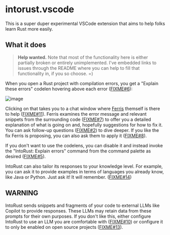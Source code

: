 # intorust.vscode

This is a super duper experimental VSCode extension that aims to help folks learn Rust more easily.

## What it does

> **Help wanted.** Note that most of the functionality here is either partially broken or entirely unimplemented. I've embedded links to issues through the README where you can help to fill that functionality in, if you so choose. =)

When you open a Rust project with compilation errors, you get a "Explain these errors" codelen hovering above each error ([FIXME#6](https://github.com/nikomatsakis/intorust.vscode/issues/6)):

![image](https://github.com/nikomatsakis/intorust.vscode/assets/155238/8306777c-7bd3-463a-9bc1-b6dee2daf386)

Clicking on that takes you to a chat window where [Ferris](https://rustacean.net/) themself is there to help ([FIXME#11](https://github.com/nikomatsakis/intorust.vscode/issues/11)). Ferris examines the error message and relevant snippets from the surrounding code ([FIXME#7](https://github.com/nikomatsakis/intorust.vscode/issues/7)) to offer you a detailed explanation of what is going on and, hopefully suggestions for how to fix it. You can ask follow-up questions ([FIXME#2](https://github.com/nikomatsakis/intorust.vscode/issues/2)) to dive deeper. If you like the fix Ferris is proposing, you can also ask them to apply it ([FIXME#8](https://github.com/nikomatsakis/intorust.vscode/issues/8)).

If you don't want to use the codelens, you can disable it and instead invoke the "IntoRust: Explain errors" command from the command palette as desired ([FIXME#5](https://github.com/nikomatsakis/intorust.vscode/issues/5)).

IntoRust can also tailor its responses to your knowledge level. For example, you can ask it to provide examples in terms of languages you already know, like Java or Python. Just ask it! It will remember. ([FIXME#14](https://github.com/nikomatsakis/intorust.vscode/issues/14))

## WARNING

IntoRust sends snippets and fragments of your code to external LLMs like Copilot to provide responses. These LLMs may retain data from these prompts for their own purposes. If you don't like this, either configure IntoRust to use an LLM you are comfortable with ([FIXME#10](https://github.com/nikomatsakis/intorust.vscode/issues/10)) or configure it to only be enabled on open source projects ([FIXME#13](https://github.com/nikomatsakis/intorust.vscode/issues/13)).

